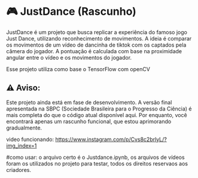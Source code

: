 # 🎮 JustDance (Rascunho)
JustDance é um projeto que busca replicar a experiência do famoso jogo Just Dance, utilizando reconhecimento de movimentos. A ideia é comparar os movimentos de um vídeo de dancinha de tiktok com os captados pela câmera do jogador. A pontuação é calculada com base na proximidade angular entre o vídeo e os movimentos do jogador. 

Esse projeto utiliza como base o TensorFlow com openCV 

## ⚠️ Aviso:
Este projeto ainda está em fase de desenvolvimento. A versão final apresentada na SBPC (Sociedade Brasileira para o Progresso da Ciência) é mais completa do que o código atual disponível aqui. Por enquanto, você encontrará apenas um rascunho funcional, que estou aprimorando gradualmente.

video funcionando: https://www.instagram.com/p/Cvs8c2brlyL/?img_index=1

#como usar: 
o arquivo certo é o Justdance.ipynb, os arquivos de vídeos foram os utilizados no projeto para testar, todos os direitos reservaos aos criadores. 
